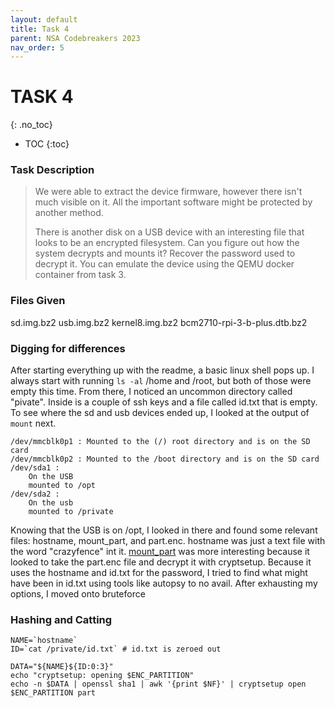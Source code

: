 ```yaml
---
layout: default
title: Task 4
parent: NSA Codebreakers 2023
nav_order: 5
---
```


# TASK 4
{: .no_toc}
- TOC
{:toc}

### Task Description
>We were able to extract the device firmware, however there isn't much visible on it. All the important software might be protected by another method.
>
>There is another disk on a USB device with an interesting file that looks to be an encrypted filesystem. Can you figure out how the system decrypts and mounts it? Recover the password used to decrypt it. You can emulate the device using the QEMU docker container from task 3.

### Files Given
sd.img.bz2
usb.img.bz2
kernel8.img.bz2
bcm2710-rpi-3-b-plus.dtb.bz2

### Digging for differences
After starting everything up with the readme, a basic linux shell pops up. I always start with running `ls -al` /home and /root, but both of those were empty this time. From there, I noticed an uncommon directory called "pivate". Inside is a couple of ssh keys and a file called id.txt that is empty. To see where the sd and usb devices ended up, I looked at the output of `mount` next.

```
/dev/mmcblk0p1 : Mounted to the (/) root directory and is on the SD card
/dev/mmcblk0p2 : Mounted to the /boot directory and is on the SD card
/dev/sda1 : 
	On the USB
	mounted to /opt
/dev/sda2 :
	On the usb
	mounted to /private
```

Knowing that the USB is on /opt, I looked in there and found some relevant files: hostname, mount_part, and part.enc. hostname was just a text file with the word "crazyfence" int it. [mount_part](./static/mount_part) was more interesting because it looked to take the part.enc file and decrypt it with cryptsetup. Because it uses the hostname and id.txt for the password, I tried to find what might have been in id.txt using tools like autopsy to no avail. After exhausting my options, I moved onto bruteforce

### Hashing and Catting
```shell
NAME=`hostname`
ID=`cat /private/id.txt` # id.txt is zeroed out

DATA="${NAME}${ID:0:3}"
echo "cryptsetup: opening $ENC_PARTITION"
echo -n $DATA | openssl sha1 | awk '{print $NF}' | cryptsetup open $ENC_PARTITION part
```
